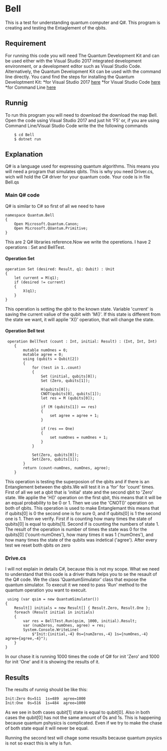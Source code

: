 # Bell

This is a test for understanding quantum computer and Q#. This program is creating and testing the Entaglement of the qbits.

## Requirement
For running this code you will need The Quantum Development Kit and can be used either with the Visual Studio 2017 integrated development environment, or a development editor such as Visual Studio Code. Alternatively, the Quantum Development Kit can be used with the command line directly. You cand find the steps for installing the Quantum Developtment Kit:
	*for Visual Studio 2017 [here](https://docs.microsoft.com/en-us/quantum/install-guide/vs-2017?view=qsharp-preview)
	*for Visual Studio Code [here](https://docs.microsoft.com/en-us/quantum/install-guide/vs-code?view=qsharp-preview)
	*for Command Line [here](https://docs.microsoft.com/en-us/quantum/install-guide/command-line?view=qsharp-preview)
## Runnig 
To run this program you will need to download the download the map Bell. Open the code using Visual Studio 2017 and just hit 'F5' or, if you are using Command Line/Visual Studio Code write the the following commands
`````````````
	$ cd Bell
	$ dotnet run
`````````````
## Explanation 
Q# is a language used for expressing quantum algorithms. This means you will need a program that simulates qbits. This is why you need Driver.cs, wich will hold the C# driver for your quantum code. Your code is in file Bell.qs

### Main Q# code 
Q# is similar to C# so first of all we need to have 
``````````````````````````````````````
namespace Quantum.Bell
{
	Open Microsoft.Quantum.Canon;
	Open Microsoft.QUantum.Primitive;
}
``````````````````````````````````````
This are 2 Q# libraries reference.Now we write the operetions. I have 2 operations : Set and BellTest.

#### Operation Set 
`````````````````````````````````````````````````
operation Set (desired: Result, q1: Qubit) : Unit
{
    let current = M(q1);
    if (desired != current)
    {
        X(q1);
    }
}
`````````````````````````````````````````````````
This operation is setting the qbit to the known state. Variable 'current' is saving the current valiue of the qubit with 'M()'. If this state is different from the state we want, it will applie 'X()' operation, that will change the state.

#### Operation Bell test
````````````````````````````````````````````````````````````````````
 operation BellTest (count : Int, initial: Result) : (Int, Int, Int)
    {
        mutable numOnes = 0;
        mutable agree = 0;
        using (qubits = Qubit[2])
        {
            for (test in 1..count)
            {
                Set (initial, qubits[0]);
                Set (Zero, qubits[1]);

                H(qubits[0]);
                CNOT(qubits[0], qubits[1]);
                let res = M (qubits[0]);
                
                if (M (qubits[1]) == res) 
                {   
                    set agree = agree + 1;
                }

                if (res == One)
                {
                    set numOnes = numOnes + 1;
                }
            }

            Set(Zero, qubits[0]);
            Set(Zero, qubits[1]);
        }
        return (count-numOnes, numOnes, agree);
    }
````````````````````````````````````````````````````````````````````
This operation is testing the superposion of the qbits and if there is an Entanglement between the qbits.We will test it in a 'for' for 'count' times. First of all we set a qbit that is 'initial' state and the second qbit to 'Zero' state. We applie the 'H()' operation on the first qbit, this means that it will be an equal probability to be 0 or 1. Then we use the 'CNOT()' operation on both of qbits. This operation is used to make Entanglemant this means that if qubits[0] is 0 the second one is for sure 0, and if qubits[0] is 1 the second one is 1. Then we verify. First if is counting how many times the state of qubits[0] is equal to qubits[1]. Second if is counting the numbers of state 1. The result of the operation is number of times the state was 0 for the qubits[0]  ('count-numOnes'), how many times it was 1 ('numOnes'), and how many times the state of the qubits was indetical ('agree'). After every test we reset both qbits on zero

### Drive.cs
I will not explain in details C#, because this is not my scope. What we need to understand that this code is a driver thats helps you to se the resault of the Q# code. We the class 'QuantumSimulator' class that expose the quantum simulator. To execuit it we need to pass 'Run' method to the quantum operation you want to execuit.
`````````````````````````````````````````````````````````````````
 using (var qsim = new QuantumSimulator())
{
    Result[] initials = new Result[] { Result.Zero, Result.One };
    foreach (Result initial in initials)
    {
        var res = BellTest.Run(qsim, 1000, initial).Result;
        var (numZeros, numOnes, agree) = res;
        System.Console.WriteLine(
            $"Init:{initial,-4} 0s={numZeros,-4} 1s={numOnes,-4} agree={agree,-4}");
    }
}
`````````````````````````````````````````````````````````````````
In our chase it is running 1000 times the code of Q# for init 'Zero' and 1000 for init 'One' and it is showing the results of it.

## Results
The results of runnig should be like this:
````````````````````````````````````
Init:Zero 0s=511  1s=489  agree=1000
Init:One  0s=516  1s=484  agree=1000
````````````````````````````````````
As we see in both cases qubit[1] state is equal to qubit[0]. Also in both cases the qubit[0] has not the same amount of 0s and 1s. This is happening because quantum pshysics is complicated. Even if we try to make the chase of both state equal it will never be equal.

Running the second test will chage some resuslts because quantum psysics is not so exact this is why is fun.
